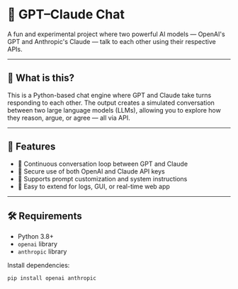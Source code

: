 # 🤖 GPT–Claude Chat

A fun and experimental project where two powerful AI models — OpenAI's GPT and Anthropic's Claude — talk to each other using their respective APIs.

---

## 🧠 What is this?

This is a Python-based chat engine where GPT and Claude take turns responding to each other. The output creates a simulated conversation between two large language models (LLMs), allowing you to explore how they reason, argue, or agree — all via API.

---

## 🚀 Features

- 🔁 Continuous conversation loop between GPT and Claude
- 🔐 Secure use of both OpenAI and Claude API keys
- 💬 Supports prompt customization and system instructions
- 📝 Easy to extend for logs, GUI, or real-time web app

---

## 🛠️ Requirements

- Python 3.8+
- `openai` library
- `anthropic` library

Install dependencies:

```bash
pip install openai anthropic
